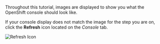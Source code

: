 Throughout this tutorial, images are displayed to show you what the OpenShift console should look like.

If your console display does not match the image for the step you are on,
click the **Refresh** icon located on the _Console_ tab.

![Refresh Icon](./certifai-notebook/assets/00-refresh.png)
